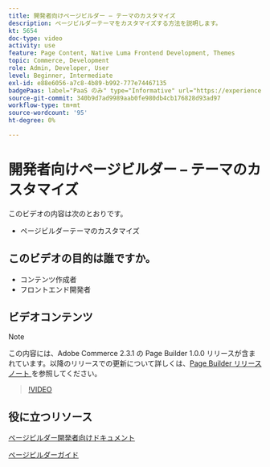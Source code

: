 ```yaml
---
title: 開発者向けページビルダー – テーマのカスタマイズ
description: ページビルダーテーマをカスタマイズする方法を説明します。
kt: 5654
doc-type: video
activity: use
feature: Page Content, Native Luma Frontend Development, Themes
topic: Commerce, Development
role: Admin, Developer, User
level: Beginner, Intermediate
exl-id: e88e6056-a7c8-4b89-b992-777e74467135
badgePaas: label="PaaS のみ" type="Informative" url="https://experienceleague.adobe.com/ja/docs/commerce/user-guides/product-solutions" tooltip="Adobe Commerce on Cloud プロジェクト（Adobeが管理する PaaS インフラストラクチャ）およびオンプレミスプロジェクトにのみ適用されます。"
source-git-commit: 340b9d7ad9989aab0fe980db4cb176828d93ad97
workflow-type: tm+mt
source-wordcount: '95'
ht-degree: 0%

---
```


# 開発者向けページビルダー – テーマのカスタマイズ

このビデオの内容は次のとおりです。

- ページビルダーテーマのカスタマイズ

## このビデオの目的は誰ですか。

- コンテンツ作成者
- フロントエンド開発者

## ビデオコンテンツ

>[!NOTE]
>
>この内容には、Adobe Commerce 2.3.1 の Page Builder 1.0.0 リリースが含まれています。以降のリリースでの更新について詳しくは、[Page Builder リリースノート ](https://experienceleague.adobe.com/docs/commerce-admin/page-builder/release-notes.html?lang=ja) を参照してください。

>[!VIDEO](https://video.tv.adobe.com/v/3430980?quality=12&learn=on&captions=jpn)

## 役に立つリソース

[ ページビルダー開発者向けドキュメント ](https://developer.adobe.com/commerce/frontend-core/page-builder/)

[ ページビルダーガイド ](https://experienceleague.adobe.com/docs/commerce-admin/page-builder/introduction.html?lang=ja)